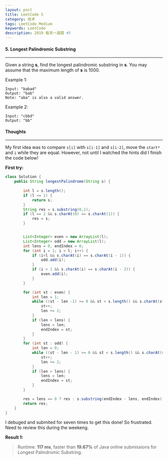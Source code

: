 ```yaml
---
layout: post
title: LeetCode 5
category: 技术
tags: LeetCode Medium
keywords: LeetCode
description: 2019 每天一道题 #5
---
```


#### 5. Longest Palindromic Substring
---
Given a string **s**, find the longest palindromic substring in **s**. You may assume that the maximum length of **s** is 1000.

Example 1:
```
Input: "babad"
Output: "bab"
Note: "aba" is also a valid answer.
```
Example 2:
```
Input: "cbbd"
Output: "bb"
```
#### Thoughts
---
My first idea was to compare `s[i]` with `s[i-1]` and `s[i-2]`, move the `start*` and `i` while they are equal. However, not until I watched the hints did I finish the code below!

**First try:**
```Java
class Solution {
    public String longestPalindrome(String s) {
         
        int l = s.length();
        if (l <= 1) {
            return s;
        }
        String res = s.substring(0,1);
        if (l == 2 && s.charAt(0) == s.charAt(1)) {
            res = s;
        }


        List<Integer> even = new ArrayList(l);
        List<Integer> odd = new ArrayList(l);
        int lens = 0, endIndex = 0;
        for (int i = 1; i < l; i++) {
            if (i<l && s.charAt(i) == s.charAt(i - 1)) {
                odd.add(i);
            }
            if (i > 1 && s.charAt(i) == s.charAt(i - 2)) {
                even.add(i);
            }
        }

        for (int st : even) {
            int len = 1;
            while ((st - len -1) >= 0 && st < s.length() && s.charAt(st) == s.charAt(st - len-1)) {
                st++;
                len += 2;
            }
            if (len > lens) {
                lens = len;
                endIndex = st;
            }
        }
        for (int st : odd) {
            int len = 0;
            while ((st - len - 1) >= 0 && st < s.length() && s.charAt(st) == s.charAt(st - len - 1)) {
                st++;
                len += 2;
            }
            if (len > lens) {
                lens = len;
                endIndex = st;
            }
        }

        res = lens == 0 ? res : s.substring(endIndex - lens, endIndex);
        return res;
    }
}
```
I debuged and submited for seven times to get this done! So frustrated. Need to review this during the weekeng.

**Result 1:**
> Runtime: **117 ms**, faster than **19.67%** of Java online submissions for Longest Palindromic Substring.
